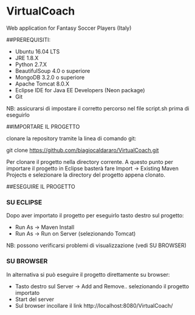 # VirtualCoach
Web application for Fantasy Soccer Players (Italy)

##PREREQUISITI:

* Ubuntu 16.04 LTS
* JRE 1.8.X
* Python 2.7.X
* BeautifulSoup 4.0 o superiore 
* MongoDB 3.2.0 o superiore
* Apache Tomcat 8.0.X 
* Eclipse IDE for Java EE Developers (Neon package)
* Git

NB: assicurarsi di impostare il corretto percorso nel file script.sh prima di eseguirlo

##IMPORTARE IL PROGETTO

clonare la repository tramite la linea di comando git:

git clone https://github.com/biagiocaldararo/VirtualCoach.git

Per clonare il progetto nella directory corrente. A questo punto per importare il progetto in Eclipse basterà fare Import -> Existing Maven Projects e selezionare la directory del progetto appena clonato.

##ESEGUIRE IL PROGETTO

### SU ECLIPSE

Dopo aver importato il progetto per eseguirlo tasto destro sul progetto: 
* Run As -> Maven Install 
* Run As -> Run on Server (selezionando Tomcat)

NB: possono verificarsi problemi di visualizzazione (vedi SU BROWSER)

### SU BROWSER

In alternativa si può eseguire il progetto direttamente su browser:
* Tasto destro sul Server -> Add and Remove.. selezionando il progetto importato
* Start del server
* Sul browser incollare il link http://localhost:8080/VirtualCoach/




